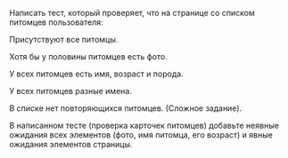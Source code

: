 Написать тест, который проверяет, что на странице со списком питомцев пользователя:

Присутствуют все питомцы.

Хотя бы у половины питомцев есть фото.

У всех питомцев есть имя, возраст и порода.

У всех питомцев разные имена.

В списке нет повторяющихся питомцев. (Сложное задание).


В написанном тесте (проверка карточек питомцев) добавьте неявные ожидания всех элементов (фото, имя питомца, его возраст) и явные ожидания элементов страницы.
